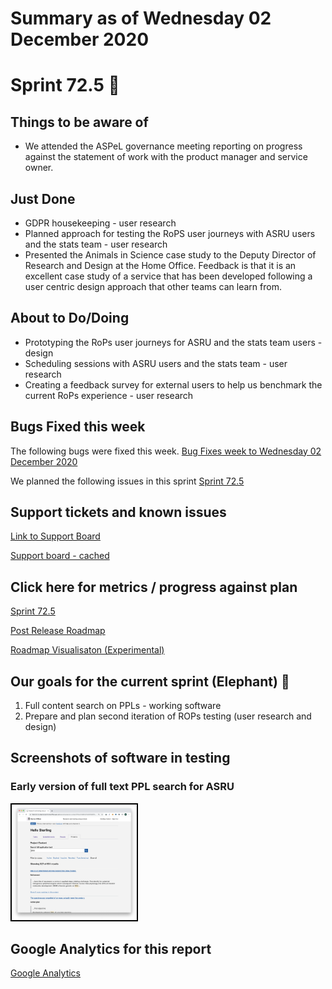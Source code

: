 # Summary as of Wednesday 02 December 2020 

# Sprint 72.5 &#x1F418;

## Things to be aware of
* We attended the ASPeL governance meeting reporting on progress against the statement of work with the product manager and service owner.

## Just Done
* GDPR housekeeping - user research
* Planned approach for testing the RoPS user journeys with ASRU users and the stats team - user research
* Presented the Animals in Science case study to the Deputy Director of Research and Design at the Home Office. Feedback is that it is an excellent case study of a service that has been developed following a user centric design approach that other teams can learn from.

## About to Do/Doing
* Prototyping the RoPs user journeys for ASRU and the stats team users - design
* Scheduling sessions with ASRU users and the stats team - user research
* Creating a feedback survey for external users to help us benchmark the current RoPs experience - user research

## Bugs Fixed this week
The following bugs were fixed this week.
[Bug Fixes week to Wednesday 02 December 2020](graphs/bugs02122020.png)

We planned the following issues in this sprint 
[Sprint 72.5](graphs/sprint02122020.png)

## Support tickets and known issues
[Link to Support Board](https://collaboration.homeoffice.gov.uk/jira/secure/RapidBoard.jspa?rapidView=1717&selectedIssue=ASSB-253)

[Support board - cached](graphs/supportBoard02122020.png)

## Click here for metrics / progress against plan
[Sprint 72.5](graphs/progress02122020.png)

[Post Release Roadmap](graphs/roadmap02122020.png)

[Roadmap Visualisaton (Experimental) ](roadmapVisualisation18112020.md)

## Our goals for the current sprint (Elephant) &#x1F418;
1. Full content search on PPLs - working software 
2. Prepare and plan second iteration of ROPs testing (user research and design) 


## Screenshots of software in testing
### Early version of full text PPL search for ASRU
<a href="graphs/proto1_02122020.png"><img src="graphs/proto1_02122020.png" alt="HTML5 Icon" width="200" style="border:2px solid black"></a>
<br>


## Google Analytics for this report
[Google Analytics](graphs/GA02122020.png)

